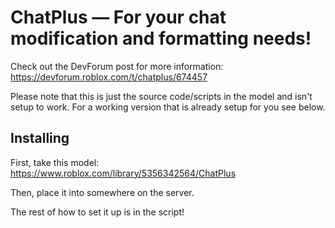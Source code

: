 # ChatPlus — For your chat modification and formatting needs!
Check out the DevForum post for more information: https://devforum.roblox.com/t/chatplus/674457

Please note that this is just the source code/scripts in the model and isn't setup to work. For a working version that is already setup for you see below.

## Installing
First, take this model: https://www.roblox.com/library/5356342564/ChatPlus

Then, place it into somewhere on the server.

The rest of how to set it up is in the script!
